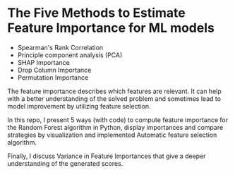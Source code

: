 # The Five Methods to Estimate Feature Importance for ML models
- Spearman's Rank Correlation 
- Principle component analysis (PCA) 
- SHAP Importance 
- Drop Column Importance 
- Permutation Importance

The feature importance describes which features are relevant. It can help with a better understanding of the solved problem and sometimes lead to model improvement by utilizing feature selection. 

In this repo, I present 5 ways (with code) to compute feature importance for the Random Forest algorithm in Python, display importances and compare strategies by visualization and implemented Automatic feature selection algorithm.

Finally, I discuss Variance in Feature Importances that give a deeper understanding of the generated scores.

